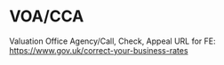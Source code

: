# VOA/CCA
Valuation Office Agency/Call, Check, Appeal
URL for FE: https://www.gov.uk/correct-your-business-rates
